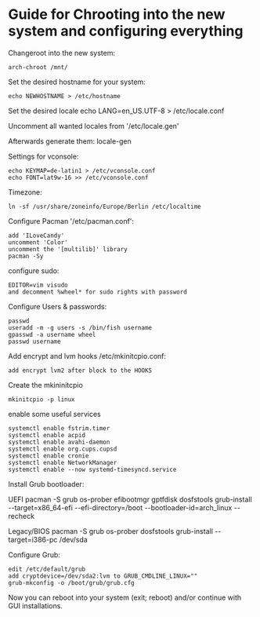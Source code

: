 # Guide for Chrooting into the new system and configuring everything

Changeroot into the new system:

    arch-chroot /mnt/


Set the desired hostname for your system:

    echo NEWHOSTNAME > /etc/hostname


Set the desired locale
    echo LANG=en_US.UTF-8 > /etc/locale.conf


Uncomment all wanted locales from '/etc/locale.gen'

Afterwards generate them:
    locale-gen


Settings for vconsole:

    echo KEYMAP=de-latin1 > /etc/vconsole.conf
    echo FONT=lat9w-16 >> /etc/vconsole.conf

Timezone:

    ln -sf /usr/share/zoneinfo/Europe/Berlin /etc/localtime


Configure Pacman '/etc/pacman.conf':

    add 'ILoveCandy'
    uncomment 'Color'
    uncomment the '[multilib]' library
    pacman -Sy


configure sudo:

    EDITOR=vim visudo
    and decomment %wheel* for sudo rights with password


Configure Users & passwords:

    passwd
    useradd -m -g users -s /bin/fish username
    gpasswd -a username wheel
    passwd username


Add encrypt and lvm hooks /etc/mkinitcpio.conf:

    add encrypt lvm2 after block to the HOOKS


Create the mkininitcpio
    
    mkinitcpio -p linux


enable some useful services

    systemctl enable fstrim.timer
    systemctl enable acpid
    systemctl enable avahi-daemon
    systemctl enable org.cups.cupsd
    systemctl enable cronie
    systemctl enable NetworkManager
    systemctl enable --now systemd-timesyncd.service


Install Grub bootloader:

UEFI
    pacman -S grub os-prober efibootmgr gptfdisk dosfstools
    grub-install --target=x86_64-efi --efi-directory=/boot --bootloader-id=arch_linux --recheck

Legacy/BIOS
    pacman -S grub os-prober dosfstools
    grub-install --target=i386-pc /dev/sda


Configure Grub:

    edit /etc/default/grub
    add cryptdevice=/dev/sda2:lvm to GRUB_CMDLINE_LINUX=""
    grub-mkconfig -o /boot/grub/grub.cfg

Now you can reboot into your system (exit; reboot) and/or continue with GUI installations.